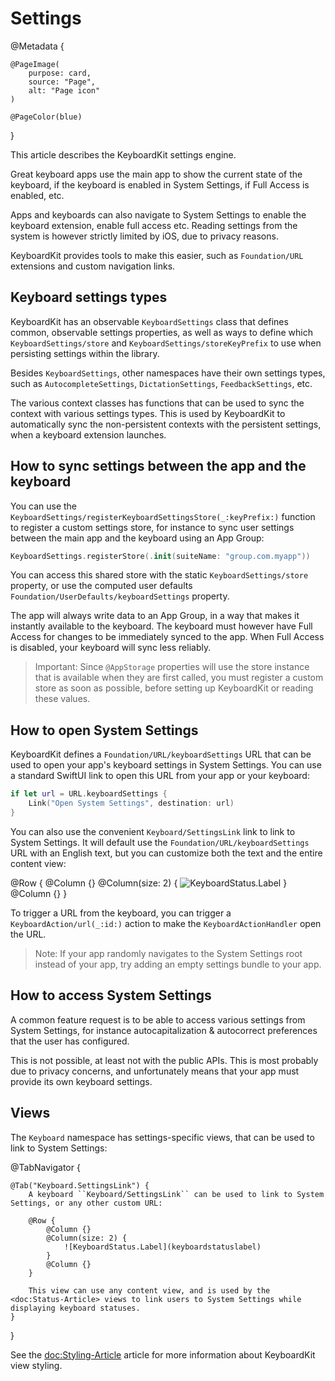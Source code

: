 # Settings

@Metadata {

    @PageImage(
        purpose: card,
        source: "Page",
        alt: "Page icon"
    )

    @PageColor(blue)
}

This article describes the KeyboardKit settings engine.

Great keyboard apps use the main app to show the current state of the keyboard, if the keyboard is enabled in System Settings, if Full Access is enabled, etc. 

Apps and keyboards can also navigate to System Settings to enable the keyboard extension, enable full access etc. Reading settings from the system is however strictly limited by iOS, due to privacy reasons.

KeyboardKit provides tools to make this easier, such as ``Foundation/URL`` extensions and custom navigation links.



## Keyboard settings types

KeyboardKit has an observable ``KeyboardSettings`` class that defines common, observable settings properties, as well as ways to define which ``KeyboardSettings/store`` and ``KeyboardSettings/storeKeyPrefix`` to use when persisting settings within the library.

Besides ``KeyboardSettings``, other namespaces have their own settings types, such as ``AutocompleteSettings``, ``DictationSettings``, ``FeedbackSettings``, etc.

The various context classes has functions that can be used to sync the context with various settings types. This is used by KeyboardKit to automatically sync the non-persistent contexts with the persistent settings, when a keyboard extension launches. 



## How to sync settings between the app and the keyboard

You can use the ``KeyboardSettings/registerKeyboardSettingsStore(_:keyPrefix:)`` function to register a custom settings store, for instance to sync user settings between the main app and the keyboard using an App Group:

```swift
KeyboardSettings.registerStore(.init(suiteName: "group.com.myapp"))
```

You can access this shared store with the static ``KeyboardSettings/store`` property, or use the computed user defaults ``Foundation/UserDefaults/keyboardSettings`` property.

The app will always write data to an App Group, in a way that makes it instantly available to the keyboard. The keyboard must however have Full Access for changes to be immediately synced to the app. When Full Access is disabled, your keyboard will sync less reliably.

> Important: Since `@AppStorage` properties will use the store instance that is available when they are first called, you must register a custom store as soon as possible, before setting up KeyboardKit or reading these values. 



## How to open System Settings

KeyboardKit defines a ``Foundation/URL/keyboardSettings`` URL that can be used to open your app's keyboard settings in System Settings. You can use a standard SwiftUI link to open this URL from your app or your keyboard:

```swift
if let url = URL.keyboardSettings {
    Link("Open System Settings", destination: url)
}
```

You can also use the convenient ``Keyboard/SettingsLink`` link to link to System Settings. It will default use the ``Foundation/URL/keyboardSettings`` URL with an English text, but you can customize both the text and the entire content view:

@Row {
    @Column {}
    @Column(size: 2) {
        ![KeyboardStatus.Label](keyboardstatuslabel)
    }
    @Column {}
}

To trigger a URL from the keyboard, you can trigger a ``KeyboardAction/url(_:id:)`` action to make the ``KeyboardActionHandler`` open the URL.

> Note: If your app randomly navigates to the System Settings root instead of your app, try adding an empty settings bundle to your app.



## How to access System Settings

A common feature request is to be able to access various settings from System Settings, for instance autocapitalization & autocorrect preferences that the user has configured.

This is not possible, at least not with the public APIs. This is most probably due to privacy concerns, and unfortunately means that your app must provide its own keyboard settings.



## Views

The ``Keyboard`` namespace has settings-specific views, that can be used to link to System Settings:

@TabNavigator {
    
    @Tab("Keyboard.SettingsLink") {
        A keyboard ``Keyboard/SettingsLink`` can be used to link to System Settings, or any other custom URL:
        
        @Row {
            @Column {}
            @Column(size: 2) {
                ![KeyboardStatus.Label](keyboardstatuslabel)
            }
            @Column {}
        }
        
        This view can use any content view, and is used by the <doc:Status-Article> views to link users to System Settings while displaying keyboard statuses.
    }
}

See the <doc:Styling-Article> article for more information about KeyboardKit view styling.
